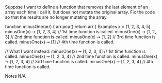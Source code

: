 Suppose I want to define a function that removes the last element of an array each time I call it, but does not mutate the original array. Fix the code so that the results are no longer mutating the array.

function minusOne(arr) {
  arr.pop()
  return arr
}
Examples
x = [1, 2, 3, 4, 5]
minusOne(x) ➞ [1, 2, 3, 4]  // 1st time function is called.
minusOne(x) ➞ [1, 2, 3]  // 2nd time function is called.
minusOne(x) ➞ [1, 2]  // 3rd time function is called.
minusOne(x) ➞ [1]  // 4th time function is called.

// What I want instead:
minusOne(x) ➞ [1, 2, 3, 4]  // 1st time function is called.
minusOne(x) ➞ [1, 2, 3, 4]  // 2nd time function is called.
minusOne(x) ➞ [1, 2, 3, 4]  // 3rd time function is called.
minusOne(x) ➞ [1, 2, 3, 4]  // 4th time function is called.

Notes
N/A